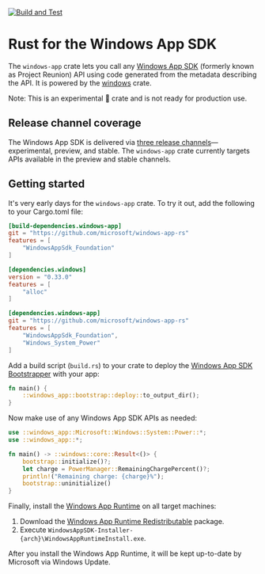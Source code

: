 [![Build and Test](https://github.com/microsoft/windows-app-rs/workflows/Build%20and%20Test/badge.svg?event=push)](https://github.com/microsoft/windows-app-rs/actions)

# Rust for the Windows App SDK
The `windows-app` crate lets you call any [Windows App SDK](https://github.com/microsoft/WindowsAppSDK) (formerly known as Project Reunion) API using code generated from the metadata describing the API. It is powered by the [windows](https://github.com/microsoft/windows-rs) crate.

Note: This is an experimental 🧪 crate and is not ready for production use.

## Release channel coverage
The Windows App SDK is delivered via [three release channels](https://docs.microsoft.com/windows/apps/windows-app-sdk/release-channels)—experimental, preview, and stable. The `windows-app` crate currently targets APIs available in the preview and stable channels.

## Getting started
It's very early days for the `windows-app` crate. To try it out, add the following to your Cargo.toml file:

```toml
[build-dependencies.windows-app]
git = "https://github.com/microsoft/windows-app-rs"
features = [
    "WindowsAppSdk_Foundation"
]

[dependencies.windows]
version = "0.33.0"
features = [
    "alloc"
]

[dependencies.windows-app]
git = "https://github.com/microsoft/windows-app-rs"
features = [
    "WindowsAppSdk_Foundation",
    "Windows_System_Power"
]
```

Add a build script (`build.rs`) to your crate to deploy the [Windows App SDK Bootstrapper](https://docs.microsoft.com/en-us/windows/apps/windows-app-sdk/deploy-unpackaged-apps?WT.mc_id=WD-MVP-5002756#using-features-at-run-time) with your app:

```rust
fn main() {
    ::windows_app::bootstrap::deploy::to_output_dir();
}
```

Now make use of any Windows App SDK APIs as needed:

```rust
use ::windows_app::Microsoft::Windows::System::Power::*;
use ::windows_app::*;

fn main() -> ::windows::core::Result<()> {
    bootstrap::initialize()?;
    let charge = PowerManager::RemainingChargePercent()?;
    println!("Remaining charge: {charge}%");
    bootstrap::uninitialize()
}
```

Finally, install the [Windows App Runtime](https://docs.microsoft.com/windows/apps/windows-app-sdk/deploy-unpackaged-apps?WT.mc_id=WD-MVP-5002756) on all target machines:

1. Download the [Windows App Runtime Redistributable](https://aka.ms/windowsappsdk/1.0-stable/msix-installer) package.
2. Execute `WindowsAppSDK-Installer-{arch}\WindowsAppRuntimeInstall.exe`.

After you install the Windows App Runtime, it will be kept up-to-date by Microsoft via Windows Update.
